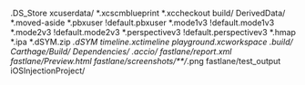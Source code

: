 .DS_Store
xcuserdata/
*.xcscmblueprint
*.xccheckout
build/
DerivedData/
*.moved-aside
*.pbxuser
!default.pbxuser
*.mode1v3
!default.mode1v3
*.mode2v3
!default.mode2v3
*.perspectivev3
!default.perspectivev3
*.hmap
*.ipa
*.dSYM.zip
*.dSYM
timeline.xctimeline
playground.xcworkspace
.build/
Carthage/Build/
Dependencies/
.accio/
fastlane/report.xml
fastlane/Preview.html
fastlane/screenshots/**/*.png
fastlane/test_output
iOSInjectionProject/
